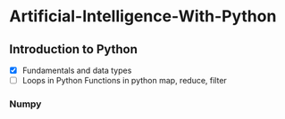 # Artificial-Intelligence-With-Python

## Introduction to Python
- [x] Fundamentals and data types
- [ ] Loops in Python
Functions in python
map, reduce, filter

### Numpy
